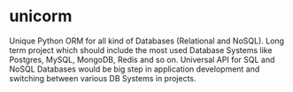 # unicorm
Unique Python ORM for all kind of Databases (Relational and NoSQL).
Long term project which should include the most used Database Systems like Postgres, MySQL, MongoDB, Redis and so on.
Universal API for SQL and NoSQL Databases would be big step in application development and switching between various DB
Systems in projects.
